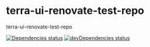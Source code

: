 # terra-ui-renovate-test-repo
terra-ui-renovate-test-repo

[![Dependencies status](https://badgen.net/david/dep/cerner/terra-ui-renovate-test-repo)](https://david-dm.org/cerner/terra-ui-renovate-test-repo)
[![devDependencies status](https://badgen.net/david/dev/cerner/terra-ui-renovate-test-repo)](https://david-dm.org/cerner/terra-ui-renovate-test-repo?type=dev)
